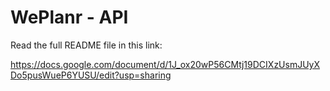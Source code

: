 # WePlanr - API

Read the full README file in this link:

https://docs.google.com/document/d/1J_ox20wP56CMtj19DCIXzUsmJUyXDo5pusWueP6YUSU/edit?usp=sharing
